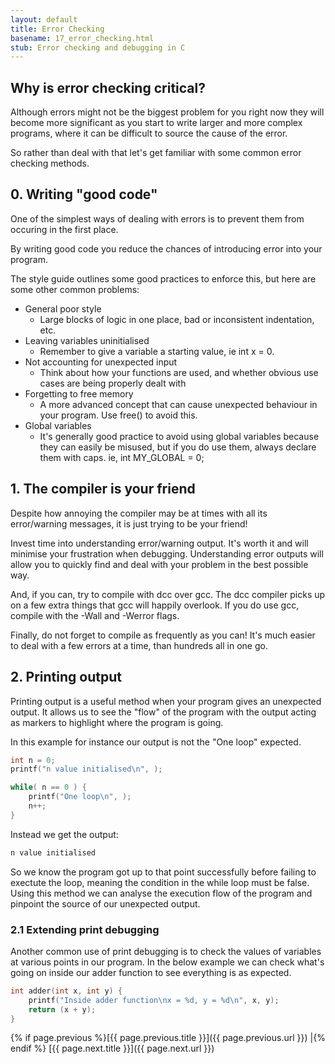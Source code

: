 ```yaml
---
layout: default
title: Error Checking
basename: 17_error_checking.html
stub: Error checking and debugging in C
---
```


## Why is error checking critical?

Although errors might not be the biggest problem for you right now they will become more significant as you start to write larger and more complex programs, where it can be difficult to source the cause of the error.

So rather than deal with that let's get familiar with some common error checking methods.

## 0. Writing "good code"

One of the simplest ways of dealing with errors is to prevent them from occuring in the first place.

By writing good code you reduce the chances of introducing error into your program.

The style guide outlines some good practices to enforce this, but here are some other common problems:

* General poor style
    * Large blocks of logic in one place, bad or inconsistent indentation, etc.
* Leaving variables uninitialised
    * Remember to give a variable a starting value, ie int x = 0.
* Not accounting for unexpected input
    * Think about how your functions are used, and whether obvious use cases are being properly dealt with
* Forgetting to free memory
    * A more advanced concept that can cause unexpected behaviour in your program. Use free() to avoid this.
* Global variables
    * It's generally good practice to avoid using global variables because they can easily be misused, but if you do use them, always declare them with caps. ie, int MY_GLOBAL = 0;

## 1. The compiler is your friend

Despite how annoying the compiler may be at times with all its error/warning messages, it is just trying to be your friend!

Invest time into understanding error/warning output. It's worth it and will minimise your frustration when debugging. Understanding error outputs will allow you to quickly find and deal with your problem in the best possible way.

And, if you can, try to compile with dcc over gcc. The dcc compiler picks up on a few extra things that gcc will happily overlook. If you do use gcc, compile with the -Wall and -Werror flags.

Finally, do not forget to compile as frequently as you can! It's much easier to deal with a few errors at a time, than hundreds all in one go.

## 2. Printing output

Printing output is a useful method when your program gives an unexpected output. It allows us to see the "flow" of the program with the output acting as markers to highlight where the program is going.

In this example for instance our output is not the "One loop" expected.

```c
int n = 0;
printf("n value initialised\n", );

while( n == 0 ) {
    printf("One loop\n", );
    n++;
}
```
Instead we get the output:

```bash
n value initialised
```

So we know the program got up to that point successfully before failing to exectute the loop, meaning the condition in the while loop must be false. Using this method we can analyse the execution flow of the program and pinpoint the source of our unexpected output.

### 2.1 Extending print debugging

Another common use of print debugging is to check the values of variables at various points in our program. In the below example we can check what's going on inside our adder function to see everything is as expected.

```c
int adder(int x, int y) {
    printf("Inside adder function\nx = %d, y = %d\n", x, y);
    return (x + y);
}
```

{% if page.previous %}[{{ page.previous.title }}]({{ page.previous.url }})
\|{% endif %} [{{ page.next.title }}]({{ page.next.url }})
